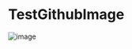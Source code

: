# TestGithubImage

![image](https://github.com/TianYe2017/TestGithubImage/blob/master/EE569_HW1_2017Spring_v5.png)

